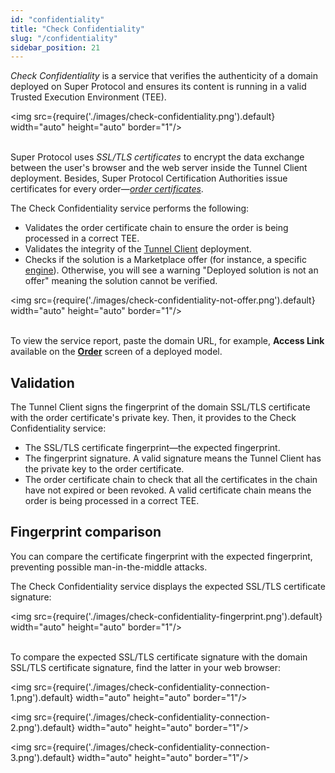 ```yaml
---
id: "confidentiality"
title: "Check Confidentiality"
slug: "/confidentiality"
sidebar_position: 21
---
```


*Check Confidentiality* is a service that verifies the authenticity of a domain deployed on Super Protocol and ensures its content is running in a valid Trusted Execution Environment (TEE).

<img src={require('./images/check-confidentiality.png').default} width="auto" height="auto" border="1"/>
<br/>
<br/>

Super Protocol uses *SSL/TLS certificates* to encrypt the data exchange between the user's browser and the web server inside the Tunnel Client deployment. Besides, Super Protocol Certification Authorities issue certificates for every order—[*order certificates*](/fundamentals/certification).

The Check Confidentiality service performs the following:

- Validates the order certificate chain to ensure the order is being processed in a correct TEE.
- Validates the integrity of the [Tunnel Client](/fundamentals/tunnels) deployment.
- Checks if the solution is a Marketplace offer (for instance, a specific [engine](/marketplace/order-builder#engine)). Otherwise, you will see a warning "Deployed solution is not an offer" meaning the solution cannot be verified.

<img src={require('./images/check-confidentiality-not-offer.png').default} width="auto" height="auto" border="1"/>
<br/>
<br/>

To view the service report, paste the domain URL, for example, **Access Link** available on the [**Order**](/marketplace/all-orders/order) screen of a deployed model.

## Validation

The Tunnel Client signs the fingerprint of the domain SSL/TLS certificate with the order certificate's private key. Then, it provides to the Check Confidentiality service:

- The SSL/TLS certificate fingerprint—the expected fingerprint.
- The fingerprint signature. A valid signature means the Tunnel Client has the private key to the order certificate.
- The order certificate chain to check that all the certificates in the chain have not expired or been revoked. A valid certificate chain means the order is being processed in a correct TEE.

## Fingerprint comparison

You can compare the certificate fingerprint with the expected fingerprint, preventing possible man-in-the-middle attacks.

The Check Confidentiality service displays the expected SSL/TLS certificate signature:

<img src={require('./images/check-confidentiality-fingerprint.png').default} width="auto" height="auto" border="1"/>
<br/>
<br/>

To compare the expected SSL/TLS certificate signature with the domain SSL/TLS certificate signature, find the latter in your web browser:

<img src={require('./images/check-confidentiality-connection-1.png').default} width="auto" height="auto" border="1"/>
<br/>

<img src={require('./images/check-confidentiality-connection-2.png').default} width="auto" height="auto" border="1"/>
<br/>

<img src={require('./images/check-confidentiality-connection-3.png').default} width="auto" height="auto" border="1"/>